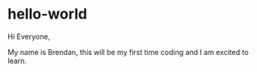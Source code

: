 # hello-world

Hi Everyone,

My name is Brendan, this will be my first time coding and I am excited to learn. 
